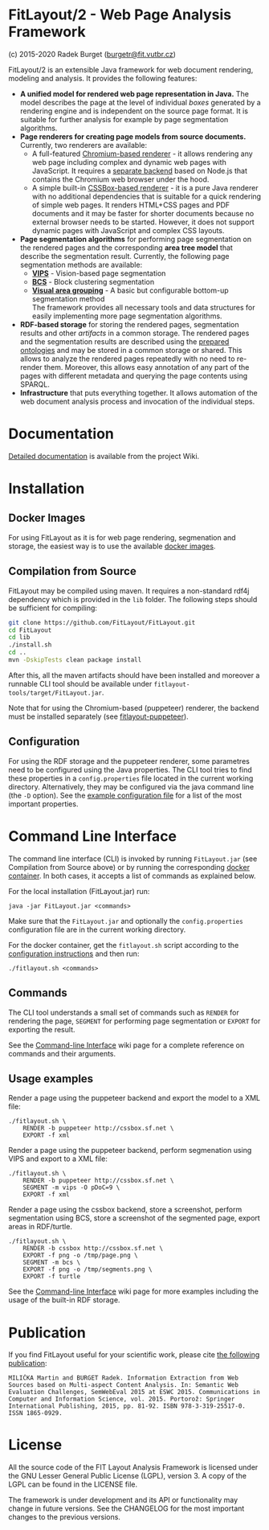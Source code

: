 # FitLayout/2 - Web Page Analysis Framework
(c) 2015-2020 Radek Burget (burgetr@fit.vutbr.cz)

FitLayout/2 is an extensible Java framework for web document rendering, modeling and analysis. It provides the following features:

- **A unified model for rendered web page representation in Java.** The model describes the page at the level of individual *boxes* generated by a rendering engine and is independent on the source page format. It is suitable for further analysis for example by page segmentation algorithms.
- **Page renderers for creating page models from source documents.** Currently, two renderers are available:
  - A full-featured [Chromium-based renderer](https://github.com/FitLayout/FitLayout/tree/main/fitlayout-render-puppeteer) - it allows rendering any web page including complex and dynamic web pages with JavaScript. It requires a [separate backend](https://github.com/FitLayout/fitlayout-puppeteer) based on Node.js that contains the Chromium web browser under the hood.
  - A simple built-in [CSSBox-based renderer](https://github.com/FitLayout/FitLayout/tree/main/fitlayout-render-cssbox) - it is a pure Java renderer with no additional dependencies that is suitable for a quick rendering of simple web pages. It renders HTML+CSS pages and PDF documents and it may be faster for shorter documents because no external browser needs to be started. However, it does not support dynamic pages with JavaScript and complex CSS layouts.
- **Page segmentation algorithms** for performing page segmentation on the rendered pages and the corresponding **area tree model** that describe the segmentation result. Currently, the following page segmentation methods are available:
  - **[VIPS](https://github.com/FitLayout/FitLayout/tree/main/fitlayout-segm-vips)** - Vision-based page segmentation
  - **[BCS](https://github.com/FitLayout/FitLayout/tree/main/fitlayout-segm-bcs)** - Block clustering segmentation 
  - **[Visual area grouping](https://github.com/FitLayout/FitLayout/tree/main/fitlayout-segm-base)** - A basic but configurable bottom-up segmentation method \
   The framework provides all necessary tools and data structures for easily implementing more page segmentation algorithms.
- **RDF-based storage** for storing the rendered pages, segmentation results and other *artifacts* in a common storage. The rendered pages and the segmentation results are described using the [prepared ontologies](https://github.com/FitLayout/FitLayout.github.io/tree/main/ontology) and may be stored in a common storage or shared. This allows to analyze the rendered pages repeatedly with no need to re-render them. Moreover, this allows easy annotation of any part of the pages with different metadata and querying the page contents using SPARQL.
- **Infrastructure** that puts everything together. It allows automation of the web document analysis process and invocation of the individual steps.

# Documentation

[Detailed documentation](https://github.com/FitLayout/FitLayout/wiki) is available from the project Wiki.

# Installation

## Docker Images

For using FitLayout as it is for web page rendering, segmenation and storage, the easiest way is to use the available [docker images](https://github.com/FitLayout/docker-images).

## Compilation from Source

FitLayout may be compiled using maven. It requires a non-standard rdf4j dependency which is provided in the `lib` folder. The following steps should be sufficient for compiling:

```bash
git clone https://github.com/FitLayout/FitLayout.git
cd FitLayout
cd lib
./install.sh
cd ..
mvn -DskipTests clean package install
```

After this, all the maven artifacts should have been installed and moreover a runnable CLI tool should be available under `fitlayout-tools/target/FitLayout.jar`.

Note that for using the Chromium-based (puppeteer) renderer, the backend must be installed separately (see  [fitlayout-puppeteer](https://github.com/FitLayout/fitlayout-puppeteer)).

## Configuration

For using the RDF storage and the puppeteer renderer, some parametres need to be configured using the Java properties. The CLI tool tries to find these properties in a `config.properties` file located in the current working directory. Alternatively, they may be configured via the java command line (the `-D` option). See the [example configuration file](https://github.com/FitLayout/FitLayout/blob/main/fitlayout-tools/config.properties) for a list of the most important properties.

# Command Line Interface

The command line interface (CLI) is invoked by running `FitLayout.jar` (see Compilation from Source above) or by running the corresponding [docker container](https://github.com/FitLayout/docker-images/tree/main/fitlayout-cli). In both cases, it accepts a list of commands as explained below.

For the local installation (FitLayout.jar) run:
```
java -jar FitLayout.jar <commands>
```
Make sure that the `FitLayout.jar` and optionally the `config.properties` configuration file are in the current working directory.

For the docker container, get the `fitlayout.sh` script according to the [configuration instructions](https://github.com/FitLayout/docker-images/tree/main/fitlayout-cli) and then run:

```
./fitlayout.sh <commands>
```

## Commands

The CLI tool understands a small set of commands such as `RENDER` for rendering the page, `SEGMENT` for performing page segmentation or `EXPORT` for exporting the result.

See the [Command-line Interface](https://github.com/FitLayout/FitLayout/wiki/Command-line-Interface) wiki page for a complete reference on commands and their arguments.

## Usage examples

Render a page using the puppeteer backend and export the model to a XML file:

```
./fitlayout.sh \
    RENDER -b puppeteer http://cssbox.sf.net \
    EXPORT -f xml
```

Render a page using the puppeteer backend, perform segmenation using VIPS and export to a XML file:

```
./fitlayout.sh \
    RENDER -b puppeteer http://cssbox.sf.net \
    SEGMENT -m vips -O pDoC=9 \
    EXPORT -f xml
```

Render a page using the cssbox backend, store a screenshot, perform segmentation using BCS, store a screenshot of the segmented page, export areas in RDF/turtle.

```
./fitlayout.sh \
    RENDER -b cssbox http://cssbox.sf.net \
    EXPORT -f png -o /tmp/page.png \
    SEGMENT -m bcs \
    EXPORT -f png -o /tmp/segments.png \
    EXPORT -f turtle
```

See the [Command-line Interface](https://github.com/FitLayout/FitLayout/wiki/Command-line-Interface) wiki page for more examples including the usage of the built-in RDF storage.


# Publication

If you find FitLayout useful for your scientific work, please cite [the following publication](https://link.springer.com/chapter/10.1007/978-3-319-25518-7_7):

```
MILIČKA Martin and BURGET Radek. Information Extraction from Web Sources based on Multi-aspect Content Analysis. In: Semantic Web Evaluation Challenges, SemWebEval 2015 at ESWC 2015. Communications in Computer and Information Science, vol. 2015. Portorož: Springer International Publishing, 2015, pp. 81-92. ISBN 978-3-319-25517-0. ISSN 1865-0929.
```


# License

All the source code of the FIT Layout Analysis Framework is licensed under the GNU Lesser General
Public License (LGPL), version 3. A copy of the LGPL can be found 
in the LICENSE file.

The framework is under development and its API or functionality may change in future versions.
See the CHANGELOG for the most important changes to the previous versions.
